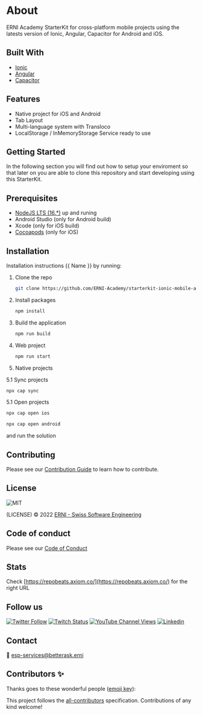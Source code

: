 # About

ERNI Academy StarterKit for cross-platform mobile projects using the latests version of Ionic, Angular, Capacitor for Android and iOS.

<!-- ALL-CONTRIBUTORS-BADGE:START - Do not remove or modify this section -->
<!-- ALL-CONTRIBUTORS-BADGE:END -->

## Built With

- [Ionic](https://ionicframework.com/)
- [Angular](https://angular.io/)
- [Capacitor](https://capacitorjs.com/)

## Features

- Native project for iOS and Android
- Tab Layout
- Multi-language system with Transloco
- LocalStorage / InMemoryStorage Service ready to use

## Getting Started

In the following section you will find out how to setup your enviroment so that later on you are able to clone this repository and start developing using this StarterKit.

## Prerequisites

- [NodeJS LTS (16.\*)](https://nodejs.org/) up and runing
- Android Studio (only for Android build)
- Xcode (only for iOS build)
- [Cocoapods](https://guides.cocoapods.org/using/getting-started.html#installation) (only for iOS)

## Installation

Installation instructions {{ Name }} by running:

1. Clone the repo

   ```sh
   git clone https://github.com/ERNI-Academy/starterkit-ionic-mobile-application.git
   ```

2. Install packages

   ```sh
   npm install
   ```

3. Build the application

   ```sh
   npm run build
   ```

4. Web project

   ```sh
   npm run start
   ```

5. Native projects

5.1 Sync projects

```sh
npx cap sync
```

5.1 Open projects

```sh
npx cap open ios
```

```sh
npx cap open android
```

and run the solution

## Contributing

Please see our [Contribution Guide](CONTRIBUTING.md) to learn how to contribute.

## License

![MIT](https://img.shields.io/badge/License-MIT-blue.svg)

(LICENSE) © 2022 [ERNI - Swiss Software Engineering](https://www.betterask.erni)

## Code of conduct

Please see our [Code of Conduct](CODE_OF_CONDUCT.md)

## Stats

Check [https://repobeats.axiom.co/](https://repobeats.axiom.co/) for the right URL

## Follow us

[![Twitter Follow](https://img.shields.io/twitter/follow/ERNI?style=social)](https://www.twitter.com/ERNI)
[![Twitch Status](https://img.shields.io/twitch/status/erni_academy?label=Twitch%20Erni%20Academy&style=social)](https://www.twitch.tv/erni_academy)
[![YouTube Channel Views](https://img.shields.io/youtube/channel/views/UCkdDcxjml85-Ydn7Dc577WQ?label=Youtube%20Erni%20Academy&style=social)](https://www.youtube.com/channel/UCkdDcxjml85-Ydn7Dc577WQ)
[![Linkedin](https://img.shields.io/badge/linkedin-31k-green?style=social&logo=Linkedin)](https://www.linkedin.com/company/erni)

## Contact

📧 [esp-services@betterask.erni](mailto:esp-services@betterask.erni)

## Contributors ✨

Thanks goes to these wonderful people ([emoji key](https://allcontributors.org/docs/en/emoji-key)):

<!-- ALL-CONTRIBUTORS-LIST:START - Do not remove or modify this section -->
<!-- ALL-CONTRIBUTORS-LIST:END -->

This project follows the [all-contributors](https://github.com/all-contributors/all-contributors) specification. Contributions of any kind welcome!
